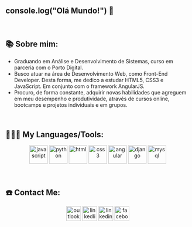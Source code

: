 
## console.log("Olá Mundo!") :wave:

<p>&nbsp;</p>

## 📚 Sobre mim:

- Graduando em Análise e Desenvolvimento de Sistemas, curso em parceria com o Porto Digital.
- Busco atuar na área de Desenvolvimento Web, como Front-End Developer. Desta forma, me dedico a estudar HTML5, CSS3 e JavaScript. Em conjunto com o framework AngularJS.
- Procuro, de forma constante, adquirir novas habilidades que agreguem em meu desempenho e produtividade, através de cursos online, bootcamps e projetos individuais e em grupos.

<p>&nbsp;</p>

## 👨🏻‍💻 My Languages/Tools:

<div>
<p align="center">
<img src="https://github.com/Rennan-sbarros/rennan sbarros/blob/main/Diversos/icon-js" alt="javascript" width="50" height="50"/> 
<img src="https://github.com/Rennan-sbarros/rennan sbarros/blob/main/Diversos/icon-python" alt="python" width="50" height="50"/> 
<img src="https://github.com/Rennan-sbarros/rennan sbarros/blob/main/Diversos/icon-html" alt="html" width="50" height="50"/> 
<img src="https://github.com/Rennan-sbarros/rennan sbarros/blob/main/Diversos/icon-css" alt="css3" width="50" height="50"/> 
<img src="https://github.com/Rennan-sbarros/rennan sbarros/blob/main/Diversos/icon-angular" alt="angular" width="50" height="50"/> 
<img src="https://github.com/Rennan-sbarros/rennan sbarros/blob/main/Diversos/icon-django" alt="django" width="50" height="50"/> 
<img src="https://github.com/Rennan-sbarros/rennan sbarros/blob/main/Diversos/icon-mysql" alt="mysql" width="50" height="50"/>
</div>

<p>&nbsp;</p>

## ☎️ Contact Me:

<p align="center">
<a href = "rennan_sbarros@hotmail.com"><img src="https://github.com/Rennan-sbarros/rennan sbarros/blob/main/Diversos/icon-outlook" alt='outlook' height='40'></a>
<a href = https://www.linkedin.com/in/rennan-candido1/><img src="https://github.com/Rennan-sbarros/rennan sbarros/blob/main/Diversos/icon-linkedlin" alt='linkedlin' height='40'></a>
<a href = https://www.instagram.com/rennan_candid0//><img src="https://github.com/Rennan-sbarros/rennan sbarros/blob/main/Diversos/icon-instagram" alt='linkedin' height='40'></a>
<a href = https://www.facebook.com/rennan.candido.1//><img src="https://github.com/Rennan-sbarros/rennan sbarros/blob/main/Diversos/icon-facebook" alt='facebook' height='40'></a>

